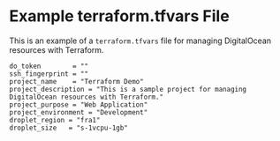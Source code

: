 # Example terraform.tfvars File

This is an example of a `terraform.tfvars` file for managing DigitalOcean resources with Terraform.

```hcl
do_token        = ""
ssh_fingerprint = ""
project_name    = "Terraform Demo"
project_description = "This is a sample project for managing DigitalOcean resources with Terraform."
project_purpose = "Web Application"
project_environment = "Development"
droplet_region = "fra1"
droplet_size   = "s-1vcpu-1gb"
```
